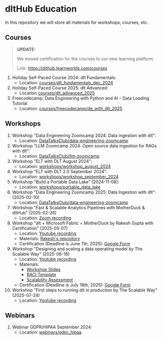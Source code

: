 # dltHub Education

In this repository we will store all materials for workshops, courses, etc.

## Courses

>**UPDATE:**
>
>We moved certification for the courses to our new learning platform.
>
>Link: https://dlthub.learnworlds.com/courses


1. Holiday Self-Paced Course 2024: dlt Fundamentals:
   - Location: [courses/dlt_fundamentals_dec_2024](courses/dlt_fundamentals_dec_2024)
2. Holiday Self-Paced Course 2025: dlt Advanced:
   - Location [courses/dlt_advanced_2025](courses/dlt_advanced_2025)
3. Freecodecamp: Data Engineering with Python and AI – Data Loading Tutorial
   - Location: [courses/freecodecamp/de_with_dlt_2025](courses/freecodecamp/de_with_dlt_2025)

## Workshops

1. Workshop "Data Engineering Zoomcamp 2024: Data ingestion with dlt":
   - Location: [DataTalksClub/data-engineering-zoomcamp](https://github.com/DataTalksClub/data-engineering-zoomcamp/blob/main/cohorts/2024/workshops/dlt.md)
1. Workshop "LLM Zoomcamp 2024: Open source data ingestion for RAGs with dlt":
   - Location: [DataTalksClub/llm-zoomcamp](https://github.com/DataTalksClub/llm-zoomcamp/blob/main/cohorts/2024/workshops/dlt.md)
1. Workshop "ELT with DLT August 2024":
   - Location: [workshops/workshop_august_2024](workshops/workshop_august_2024)
1. Workshop "ELT with DLT 2.0 September 2024":
   - Location: [workshops/workshop_september_2024](workshops/workshop_september_2024)
1. Workshop "Build a Portable Data Lake" (2024-11-08):
   - Location: [workshops/portable_data_lake](workshops/portable_data_lake)
1. Workshop "Data Engineering Zoomcamp 2025: Data Ingestion with dlt": (2025-02-10)
   - Location: [DataTalksClub/data-engineering-zoomcamp](https://github.com/DataTalksClub/data-engineering-zoomcamp/tree/main/cohorts/2025/workshops/dlt)
1. Workshop "Fast & Scalable Analytics Pipelines with MotherDuck & dltHub" (2025-02-26)
   - Location: [Zoom recording](https://zoom.us/rec/play/fNuqdtPLD3wpe502xu4ooMS314oriOEOgZqJlyWI2CUJn-gLc-r09iuoqHlv5daGbof817AzH1M-eMHy.1C5juK0nss2Wczc1?accessLevel=meeting&canPlayFromShare=true&from=share_recording_detail&continueMode=true&componentName=rec-play&originRequestUrl=https%3A%2F%2Fzoom.us%2Frec%2Fshare%2FV_lFbpaxnkouJsr9tAStz4zfa1_neKwFQyNTolBajNZUJiFabYX0-nytuOayCtyn.yfaYRZWgdYrLwOBy)
1. Workshop "dlt + Microsoft Fabric + MotherDuck by Rakesh Gupta with Certification" (2025-05-07)
   - Location: [Youtube recording](https://www.youtube.com/live/wca8DnKucBM)
   - Materials: [Rakesh's repository](https://github.com/sketchmyview/fabric-dlthub-series/blob/main/README.md)
   - Certification (Deadline is June 7th, 2025): [Google Form](https://forms.gle/Z22LEJxf9SVj891z5)
1. Workshop "Designing and scaling a data operating model by The Scalable Way" (2025-06-18)
   - Location: [Youtube recording](https://www.youtube.com/live/CMXm-7x0290?feature=shared)
   - Materials:
     - [Workshop Slides](https://docs.google.com/presentation/d/1I5AR0OGPOlCYT3Zdwx3ufxMXuOeljlmPQXH3cof0U34/edit?usp=sharing)
     - [RACI Template](https://docs.google.com/spreadsheets/d/1814LCgVQikV_IwbiLzBUpsidnUtLXbnECU0K37EOrkc/edit?usp=sharing)
     - [Scalability Assessment](https://thescalableway.scoreapp.com/)
   - Certification (Deadline is July 18th, 2025): [Google Form]( https://forms.gle/RL2u4kssWcf3o9pG7)
1. Workshop "First steps to running dlt in production by The Scalable Way" (2025-07-24)
   - Location: [Youtube recording](https://www.youtube.com/watch?v=_Jvv4Cu3ITM)

## Webinars
1. Webinar GDPR/HIPAA September 2024:
   - Location: [webinars/gdpr_hipaa](webinars/gdpr_hipaa)


